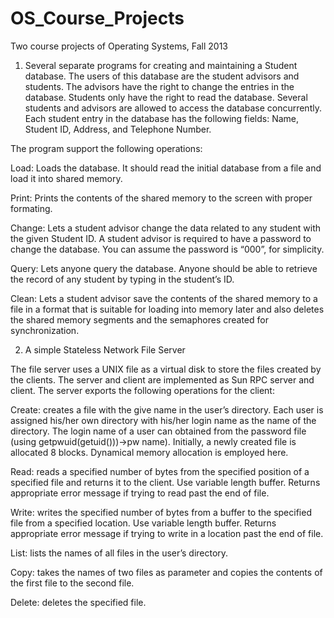 OS_Course_Projects
==================

Two course projects of Operating Systems, Fall 2013

1. Several separate programs for creating and maintaining a Student database. The users of this database are the student advisors and students. The advisors have the right to change the entries in the database. Students only have the right to read the database. Several students and advisors
are allowed to access the database concurrently. Each student entry in the database has the following fields: Name, Student ID, Address, and Telephone Number. 

The program support the following operations:

Load: Loads the database. It should read the initial database from a file and load it into shared memory.

Print: Prints the contents of the shared memory to the screen with proper formating.

Change: Lets a student advisor change the data related to any student with the given Student ID. A student
advisor is required to have a password to change the database. You can assume the password is “000”, for simplicity.

Query: Lets anyone query the database. Anyone should be able to retrieve the record of any student by typing in the student’s ID.

Clean: Lets a student advisor save the contents of the shared memory to a file in a format that is suitable for loading into memory later and also deletes the shared memory segments and the semaphores created for synchronization.

2. A simple Stateless Network File Server

The file server uses a UNIX file as a virtual disk to store the files created by the clients. The server and client are implemented as Sun RPC server and client. The server exports the following operations for the client:

Create: creates a file with the give name in the user’s directory. Each user is assigned his/her own directory with his/her login name as the name of the directory. The login name of a user can obtained from the password file (using getpwuid(getuid()))->pw name). Initially, a newly created file is allocated 8 blocks. Dynamical memory allocation is employed here.

Read: reads a specified number of bytes from the specified position of a specified file and returns it to the client. Use variable length buffer. Returns appropriate error message if trying to read past the end of file.

Write: writes the specified number of bytes from a buffer to the specified file from a specified location. Use variable length buffer. Returns appropriate error message if trying to write in a location past the end of file.

List: lists the names of all files in the user’s directory.

Copy: takes the names of two files as parameter and copies the contents of the first file to the second file.

Delete: deletes the specified file.




